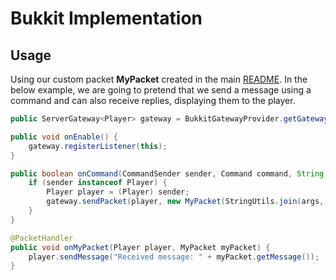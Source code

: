 Bukkit Implementation
============

Usage
-----

Using our custom packet **MyPacket** created in the main [README](/README.md#creating-packets).
In the below example, we are going to pretend that we send a message using a command and can also receive replies, displaying them to the player.

```java
public ServerGateway<Player> gateway = BukkitGatewayProvider.getGateway("MyChannelName", this);

public void onEnable() {
    gateway.registerListener(this);
}

public boolean onCommand(CommandSender sender, Command command, String label, String[] args) {
    if (sender instanceof Player) {
        Player player = (Player) sender;
        gateway.sendPacket(player, new MyPacket(StringUtils.join(args, " "))); // send a packet containing the arguments used in the command
    }
}

@PacketHandler
public void onMyPacket(Player player, MyPacket myPacket) {
    player.sendMessage("Received message: " + myPacket.getMessage());
}
```